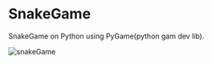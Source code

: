 # SnakeGame
SnakeGame on Python using PyGame(python gam dev lib). 

![snakeGame](https://user-images.githubusercontent.com/108089304/185264703-569f62e5-5e09-410d-a4ad-71e5b945bc7c.png)
